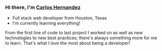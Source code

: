 ### Hi there, I'm [Carlos Hernandez][website]

- Full stack web developer from Houston, Texas
- I'm currently learning everything!

From the first line of code to last project I worked on as well as new technologies to new best practices; there's always something more for me to learn. That's what I love the most about being a developer!

[website]: https://www.carloshernandez.tech/
